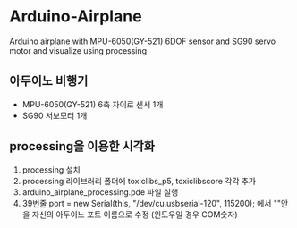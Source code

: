 # Arduino-Airplane
Arduino airplane with MPU-6050(GY-521) 6DOF sensor and SG90 servo motor and visualize using processing

## 아두이노 비행기
- MPU-6050(GY-521) 6축 자이로 센서 1개
- SG90 서보모터 1개

## processing을 이용한 시각화
1. processing 설치
2. processing 라이브러리 폴더에 toxiclibs_p5, toxiclibscore 각각 추가
3. arduino_airplane_processing.pde 파일 실행
4. 39번줄 port = new Serial(this, "/dev/cu.usbserial-120", 115200); 에서 ""안을 자신의 아두이노 포트 이름으로 수정 (윈도우일 경우 COM숫자)

